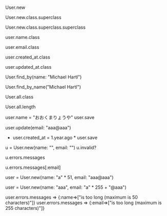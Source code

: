 User.new

User.new.class.superclass

User.new.class.superclass.superclass

user.name.class

user.email.class

user.created_at.class

user.updated_at.class

User.find_by(name: "Michael Hartl")

User.find_by_name("Michael Hartl")

User.all.class

User.all.length

user.name = "おおくまりょうや"
user.save

user.update(email: "aaa@aaa")

* user.created_at = 1.year.ago *
user.save

u = User.new(name: "", email: "")
u.invalid?

u.errors.messages

u.errors.messages[:email]

user = User.new(name: "a" * 51, email: "aaa@aaa")

user = User.new(name: "aaa", email: "a" * 255 + "@aaa")

user.errors.messages
=> {:name=>["is too long (maximum is 50 characters)"]}
user.errors.messages
=> {:email=>["is too long (maximum is 255 characters)"]}

